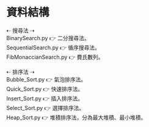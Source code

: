 # 資料結構
⇠ 搜尋法 ⇢                                                                                                                                                                         
BinarySearch.py 👉 二分搜尋法。                                                                                                                                                    
SequentialSearch.py 👉 循序搜尋法。                                                                                                                                                 
FibMonaccianSearch.py 👉 費氏數列。                                                                                                                                                 
                                                                                                                                                                                   
⇠ 排序法 ⇢                                                                                                                                                                         
Bubble_Sort.py 👉 氣泡排序法。                                                                                                                                                     
Quick_Sort.py  👉 快速排序法。                                                                                                                                                 
Insert_Sort.py 👉 插入排序法。                                                                                                                                                     
Select_Sort.py 👉 選擇排序法。                                                                                                                                                     
Heap_Sort.py  👉 堆積排序法，分為最大堆積、最小堆積。                                                                                                                                 

